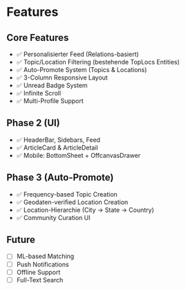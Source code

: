# Features

## Core Features

- ✅ Personalisierter Feed (Relations-basiert)
- ✅ Topic/Location Filtering (bestehende TopLocs Entities)
- ✅ Auto-Promote System (Topics & Locations)
- ✅ 3-Column Responsive Layout
- ✅ Unread Badge System
- ✅ Infinite Scroll
- ✅ Multi-Profile Support

## Phase 2 (UI)

- ✅ HeaderBar, Sidebars, Feed
- ✅ ArticleCard & ArticleDetail
- ✅ Mobile: BottomSheet + OffcanvasDrawer

## Phase 3 (Auto-Promote)

- ✅ Frequency-based Topic Creation
- ✅ Geodaten-verified Location Creation
- ✅ Location-Hierarchie (City → State → Country)
- ✅ Community Curation UI

## Future

- [ ] ML-based Matching
- [ ] Push Notifications
- [ ] Offline Support
- [ ] Full-Text Search
